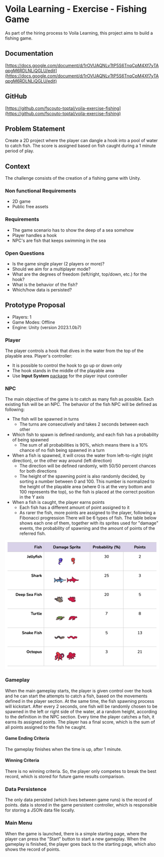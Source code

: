 # Voila Learning - Exercise - Fishing Game
As part of the hiring process to Voila Learning, this project aims to build a fishing game.

## Documentation
[https://docs.google.com/document/d/1rOVUAQNLvTtP5S6TnqCpM4Xf7yTAqpgM6RDLNLiQGLU/edit](https://docs.google.com/document/d/1rOVUAQNLvTtP5S6TnqCpM4Xf7yTAqpgM6RDLNLiQGLU/edit)

## GitHub
[https://github.com/fscouto-toptal/voila-exercise-fishing](https://github.com/fscouto-toptal/voila-exercise-fishing)

## Problem Statement
Create a 2D project where the player can dangle a hook into a pool of water to catch fish. The score is assigned based on fish caught during a 1 minute period of play.

## Context
The challenge consists of the creation of a fishing game with Unity.

### Non functional Requirements
- 2D game
- Public free assets

### Requirements
- The game scenario has to show the deep of a sea somehow
- Player handles a hook
- NPC's are fish that keeps swimming in the sea

### Open Questions
- Is the game single player (2 players or more)?
- Should we aim for a multiplayer mode?
- What are the degrees of freedom (left/right, top/down, etc.) for the hook?
- What is the behavior of the fish?
- Which/how data is persisted?

## Prototype Proposal
- Players: 1
- Game Modes: Offline
- Engine: Unity (version 2023.1.0b7)

### Player
The player controls a hook that dives in the water from the top of the playable area. Player's controller:
- It is possible to control the hook to go up or down only
- The hook stands in the middle of the playable area
- Use **Input System** [package](https://docs.unity3d.com/2023.1/Documentation/Manual/com.unity.inputsystem.html) for the player input controller

### NPC
The main objective of the game is to catch as many fish as possible. Each existing fish will be an NPC.
The behavior of the fish NPC will be defined as following:
- The fish will be spawned in turns
  - The turns are consecutively and takes 2 seconds between each other
- Which fish to spawn is defined randomly, and each fish has a probability of being spawned
  - The sum of all probabilities is 90%, which means there is a 10% chance of no fish being spawned in a turn
- When a fish is spawned, it will cross the water from left-to-right (right direction), or the other way around (left direction)
  - The direction will be defined randomly, with 50/50 percent chances for both directions
  - The height of the spawning point is also randomly decided, by sorting a number between 0 and 100. This number is normalized to the height of the playable area (where 0 is at the very bottom and 100 represents the top), so the fish is placed at the correct position in the Y axis
- When a fish is caught, the player earns points
  - Each fish has a different amount of point assigned to it
  - As rarer the fish, more points are assigned to the player, following a Fibonacci progression
There will be 6 types of fish. The table below shows each one of them, together with its sprites used for "damage" events, the probability of spawning and the amount of points of the referred fish.

![NPC Attributes](docs/NPC-Table.png "NPC Attributes")

### Gameplay
When the main gameplay starts, the player is given control over the hook and he can start the attempts to catch a fish, based on the movements defined in the player section. At the same time, the fish spawning process will kickstart. After every 2 seconds, one fish will be randomly chosen to be spawned in the left or right side of the water, at a random height, according to the definition in the NPC section.
Every time the player catches a fish, it earns its assigned points. The player has a final score, which is the sum of all points assigned to the fish he caught.

#### Game Ending Criteria
The gameplay finishes when the time is up, after 1 minute.

#### Winning Criteria
There is no winning criteria. So, the player only competes to break the best record, which is stored for future game results comparison.

### Data Persistence
The only data persisted (which lives between game runs) is the record of points. data is stored in the game persistent controller, which is responsible for storing a JSON data file locally.

### Main Menu
When the game is launched, there is a simple starting page, where the player can press the "Start" button to start a new gameplay. When the gameplay is finished, the player goes back to the starting page, which also shows the record of points.